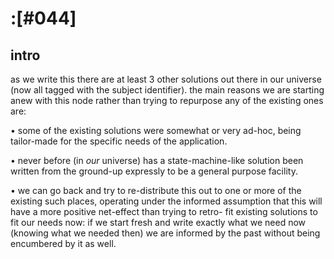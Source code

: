 # :[#044]

## intro

as we write this there are at least 3 other solutions out there in our
universe (now all tagged with the subject identifier). the main reasons
we are starting anew with this node rather than trying to repurpose any
of the existing ones are:

  • some of the existing solutions were somewhat or very ad-hoc, being
    tailor-made for the specific needs of the application.

  • never before (in *our* universe) has a state-machine-like solution
    been written from the ground-up expressly to be a general purpose
    facility.

  • we can go back and try to re-distribute this out to one or more of
    the existing such places, operating under the informed assumption
    that this will have a more positive net-effect than trying to retro-
    fit existing solutions to fit our needs now: if we start fresh and
    write exactly what we need now (knowing what we needed then) we are
    informed by the past without being encumbered by it as well.
